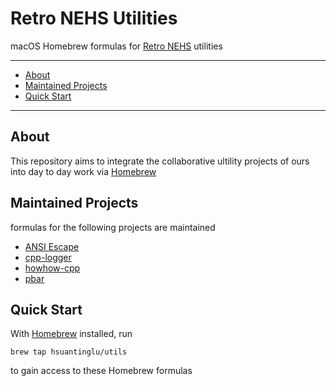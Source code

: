 # Retro NEHS Utilities

macOS Homebrew formulas for [Retro NEHS](https://github.com/retro-NEHS) utilities

---
- [About](#about)
- [Maintained Projects](maintained-projects)
- [Quick Start](#quick-start)
---

<a name="about"></a>
## About
This repository aims to integrate the collaborative ultility projects of ours into day to day work via [Homebrew](https://brew.sh)

<a name="maintained-projects"></a>
## Maintained Projects
formulas for the following projects are maintained
- [ANSI Escape](https://github.com/HsuanTingLu/ansi-escape)
- [cpp-logger](https://github.com/AlexFxw/cpp-logger)
- [howhow-cpp](https://github.com/HsuanTingLu/howhow-cpp)
- [pbar](https://github.com/HsuanTingLu/pbar)

<a name="quick-start"></a>
## Quick Start
With [Homebrew](https://brew.sh) installed, run
```Shell
brew tap hsuantinglu/utils
```
to gain access to these Homebrew formulas
